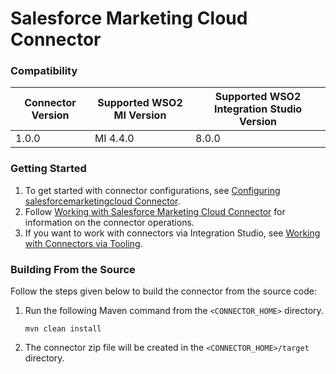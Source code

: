 # Salesforce Marketing Cloud Connector

### Compatibility

|Connector Version| Supported WSO2 MI Version |Supported WSO2 Integration Studio Version|
| ------------- |---------------------------|-------|
| 1.0.0 | MI 4.4.0        | 8.0.0 |

### Getting Started

1. To get started with connector configurations, see [Configuring salesforcemarketingcloud Connector](docs/config.md).
2. Follow [Working with Salesforce Marketing Cloud Connector](docs/operations.md) for information on the connector operations.
3. If you want to work with connectors via Integration Studio,
   see [Working with Connectors via Tooling](https://docs.wso2.com/display/EI660/Working+with+Connectors+via+Tooling).

### Building From the Source

Follow the steps given below to build the connector from the source code:

1. Run the following Maven command from the `<CONNECTOR_HOME>` directory.
   ```
   mvn clean install
   ```
2. The connector zip file will be created in the `<CONNECTOR_HOME>/target` directory.
